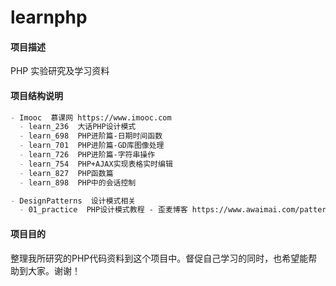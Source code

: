 # learnphp

#### 项目描述
PHP 实验研究及学习资料

#### 项目结构说明
```markdown
- Imooc  慕课网 https://www.imooc.com
  - learn_236  大话PHP设计模式
  - learn_698  PHP进阶篇-日期时间函数
  - learn_701  PHP进阶篇-GD库图像处理
  - learn_726  PHP进阶篇-字符串操作
  - learn_754  PHP+AJAX实现表格实时编辑
  - learn_827  PHP函数篇
  - learn_898  PHP中的会话控制
```
```markdown
- DesignPatterns  设计模式相关
  - 01_practice  PHP设计模式教程 - 歪麦博客 https://www.awaimai.com/patterns
```

#### 项目目的
整理我所研究的PHP代码资料到这个项目中。督促自己学习的同时，也希望能帮助到大家。谢谢！
